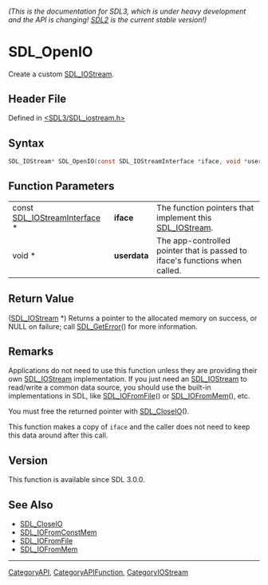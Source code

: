###### (This is the documentation for SDL3, which is under heavy development and the API is changing! [SDL2](https://wiki.libsdl.org/SDL2/) is the current stable version!)
# SDL_OpenIO

Create a custom [SDL_IOStream](SDL_IOStream).

## Header File

Defined in [<SDL3/SDL_iostream.h>](https://github.com/libsdl-org/SDL/blob/main/include/SDL3/SDL_iostream.h)

## Syntax

```c
SDL_IOStream* SDL_OpenIO(const SDL_IOStreamInterface *iface, void *userdata);
```

## Function Parameters

|                                                        |              |                                                                             |
| ------------------------------------------------------ | ------------ | --------------------------------------------------------------------------- |
| const [SDL_IOStreamInterface](SDL_IOStreamInterface) * | **iface**    | The function pointers that implement this [SDL_IOStream](SDL_IOStream).     |
| void *                                                 | **userdata** | The app-controlled pointer that is passed to iface's functions when called. |

## Return Value

([SDL_IOStream](SDL_IOStream) *) Returns a pointer to the allocated memory
on success, or NULL on failure; call [SDL_GetError](SDL_GetError)() for
more information.

## Remarks

Applications do not need to use this function unless they are providing
their own [SDL_IOStream](SDL_IOStream) implementation. If you just need an
[SDL_IOStream](SDL_IOStream) to read/write a common data source, you should
use the built-in implementations in SDL, like
[SDL_IOFromFile](SDL_IOFromFile)() or [SDL_IOFromMem](SDL_IOFromMem)(),
etc.

You must free the returned pointer with [SDL_CloseIO](SDL_CloseIO)().

This function makes a copy of `iface` and the caller does not need to keep
this data around after this call.

## Version

This function is available since SDL 3.0.0.

## See Also

- [SDL_CloseIO](SDL_CloseIO)
- [SDL_IOFromConstMem](SDL_IOFromConstMem)
- [SDL_IOFromFile](SDL_IOFromFile)
- [SDL_IOFromMem](SDL_IOFromMem)

----
[CategoryAPI](CategoryAPI), [CategoryAPIFunction](CategoryAPIFunction), [CategoryIOStream](CategoryIOStream)


